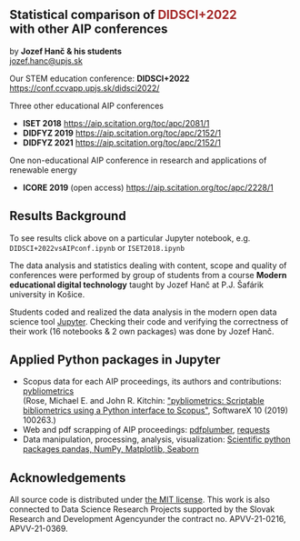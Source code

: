 ## Statistical comparison of <font color=brown>DIDSCI+2022</font> <br> with other AIP conferences
by **Jozef Hanč & his students**  
<jozef.hanc@upjs.sk>

Our STEM education conference: **DIDSCI+2022** https://conf.ccvapp.upjs.sk/didsci2022/

Three other educational AIP conferences 
- **ISET 2018** https://aip.scitation.org/toc/apc/2081/1
- **DIDFYZ 2019** https://aip.scitation.org/toc/apc/2152/1
- **DIDFYZ 2021** https://aip.scitation.org/toc/apc/2152/1

One non-educational AIP conference in research and applications of renewable energy
- **ICORE 2019** (open access) https://aip.scitation.org/toc/apc/2228/1


## Results Background

To see results click above on a particular Jupyter notebook, e.g. `DIDSCI+2022vsAIPconf.ipynb` or `ISET2018.ipynb`

The data analysis and statistics dealing with content, scope and quality of conferences were performed by group of students from a course **Modern educational digital technology** taught by Jozef Hanč at P.J. Šafárik university in Košice.
 
Students coded and realized the data analysis in the modern open data science tool [Jupyter](https://jupyter.org/). Checking their code and verifying the correctness of their work (16 notebooks & 2 own packages) was done by Jozef Hanč. 

## Applied Python packages in Jupyter
- Scopus data for each AIP proceedings, its authors and contributions: [pybliometrics]( https://github.com/pybliometrics-dev/pybliometrics)  
(Rose, Michael E. and John R. Kitchin: ["pybliometrics: Scriptable bibliometrics using a Python interface to Scopus"](https://github.com/pybliometrics-dev/pybliometrics/blob/master/meta/1-s2.0-S2352711019300573-main.pdf), SoftwareX 10 (2019) 100263.)
- Web and pdf scrapping of AIP proceedings: [pdfplumber](https://github.com/jsvine/pdfplumber), [requests](https://requests.readthedocs.io/en/latest/)
- Data manipulation, processing, analysis, visualization: [Scientific python packages pandas, NumPy, Matplotlib, Seaborn](https://projects.scipy.org/) 

## Acknowledgements
All source code is distributed under [the MIT license](https://choosealicense.com/licenses/mit/).
This work is also connected to Data Science Research Projects supported by the Slovak Research and Development Agencyunder the contract no. APVV-21-0216, APVV-21-0369.
